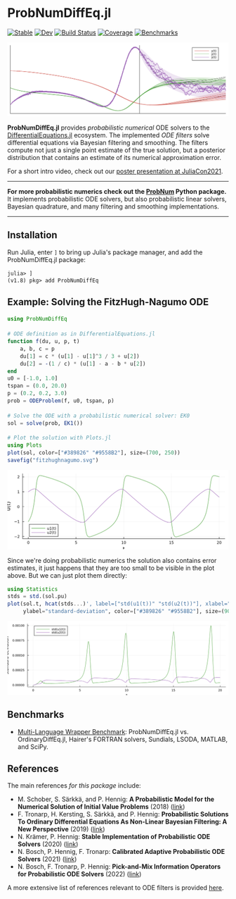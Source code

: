 # ProbNumDiffEq.jl

[![Stable](https://img.shields.io/badge/docs-stable-blue.svg)](https://nathanaelbosch.github.io/ProbNumDiffEq.jl/stable)
[![Dev](https://img.shields.io/badge/docs-dev-blue.svg)](https://nathanaelbosch.github.io/ProbNumDiffEq.jl/dev)
[![Build Status](https://github.com/nathanaelbosch/ProbNumDiffEq.jl/workflows/CI/badge.svg)](https://github.com/nathanaelbosch/ProbNumDiffEq.jl/actions)
[![Coverage](https://codecov.io/gh/nathanaelbosch/ProbNumDiffEq.jl/branch/main/graph/badge.svg?token=eufIemCGXn)](https://codecov.io/gh/nathanaelbosch/ProbNumDiffEq.jl)
[![Benchmarks](http://img.shields.io/badge/benchmarks-ipynb-blueviolet.svg)](./benchmarks/)

<!-- [![Code Style: Blue](https://img.shields.io/badge/code%20style-blue-4495d1.svg)](https://github.com/invenia/BlueStyle) -->
<!-- [![ColPrac: Contributor's Guide on Collaborative Practices for Community Packages](https://img.shields.io/badge/ColPrac-Contributor's%20Guide-blueviolet)](https://github.com/SciML/ColPrac) -->
![Banner](./examples/banner.svg?raw=true)

__ProbNumDiffEq.jl__ provides _probabilistic numerical_ ODE solvers to the
[DifferentialEquations.jl](https://diffeq.sciml.ai/stable/) ecosystem.
The implemented _ODE filters_ solve differential equations via Bayesian filtering and smoothing. The filters compute not just a single point estimate of the true solution, but a posterior distribution that contains an estimate of its numerical approximation error.

For a short intro video, check out our [poster presentation at JuliaCon2021](https://www.youtube.com/watch?v=EMFl6ytP3iQ).

* * *

__For more probabilistic numerics check out the [ProbNum](https://probnum.readthedocs.io/en/latest/) Python package.__
It implements probabilistic ODE solvers, but also probabilistic linear solvers, Bayesian quadrature, and many filtering and smoothing implementations.

* * *

## Installation

Run Julia, enter `]` to bring up Julia's package manager, and add the ProbNumDiffEq.jl package:

```
julia> ]
(v1.8) pkg> add ProbNumDiffEq
```

## Example: Solving the FitzHugh-Nagumo ODE

```julia
using ProbNumDiffEq

# ODE definition as in DifferentialEquations.jl
function f(du, u, p, t)
    a, b, c = p
    du[1] = c * (u[1] - u[1]^3 / 3 + u[2])
    du[2] = -(1 / c) * (u[1] - a - b * u[2])
end
u0 = [-1.0, 1.0]
tspan = (0.0, 20.0)
p = (0.2, 0.2, 3.0)
prob = ODEProblem(f, u0, tspan, p)

# Solve the ODE with a probabilistic numerical solver: EK0
sol = solve(prob, EK1())

# Plot the solution with Plots.jl
using Plots
plot(sol, color=["#389826" "#9558B2"], size=(700, 250))
savefig("fitzhughnagumo.svg")
```

![Fitzhugh-Nagumo Solution](./examples/fitzhughnagumo.svg?raw=true "Fitzhugh-Nagumo Solution")

Since we're doing probabilistic numerics the solution also contains error estimates, it just happens that they are too small to be visible in the plot above.
But we can just plot them directly:

```julia
using Statistics
stds = std.(sol.pu)
plot(sol.t, hcat(stds...)', label=["std(u1(t))" "std(u2(t))"], xlabel="t",
     ylabel="standard-deviation", color=["#389826" "#9558B2"], size=(900, 300))
```

![Fitzhugh-Nagumo Standard-Deviations](./examples/fitzhughnagumo_stddevs.svg?raw=true "Fitzhugh-Nagumo Standard-Deviations")


## Benchmarks

  - [Multi-Language Wrapper Benchmark](./benchmarks/multi-language-wrappers.ipynb):
    ProbNumDiffEq.jl vs. OrdinaryDiffEq.jl, Hairer's FORTRAN solvers, Sundials, LSODA, MATLAB, and SciPy.

## References

The main references _for this package_ include:

  - M. Schober, S. Särkkä, and P. Hennig: **A Probabilistic Model for the Numerical Solution of Initial Value Problems** (2018) ([link](https://link.springer.com/article/10.1007/s11222-017-9798-7))
  - F. Tronarp, H. Kersting, S. Särkkä, and P. Hennig: **Probabilistic Solutions To Ordinary Differential Equations As Non-Linear Bayesian Filtering: A New Perspective** (2019) ([link](https://link.springer.com/article/10.1007/s11222-019-09900-1))
  - N. Krämer, P. Hennig: **Stable Implementation of Probabilistic ODE Solvers** (2020) ([link](https://arxiv.org/abs/2012.10106))
  - N. Bosch, P. Hennig, F. Tronarp: **Calibrated Adaptive Probabilistic ODE Solvers** (2021) ([link](http://proceedings.mlr.press/v130/bosch21a.html))
  - N. Bosch, F. Tronarp, P. Hennig: **Pick-and-Mix Information Operators for Probabilistic ODE Solvers** (2022) ([link](https://arxiv.org/abs/2110.10770))

A more extensive list of references relevant to ODE filters is provided [here](https://nathanaelbosch.github.io/ProbNumDiffEq.jl/stable/#References).

